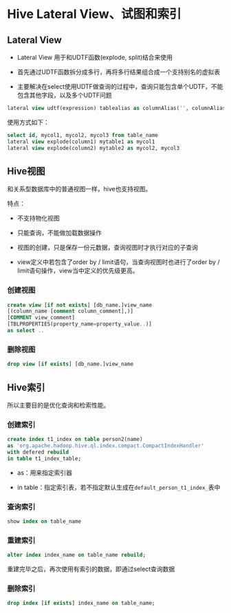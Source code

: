 # Hive Lateral View、试图和索引

## Lateral View

- Lateral View 用于和UDTF函数(explode, split)结合来使用

- 首先通过UDTF函数拆分成多行，再将多行结果组合成一个支持别名的虚拟表

- 主要解决在select使用UDTF做查询的过程中，查询只能包含单个UDTF，不能包含其他字段，以及多个UDTF问题

```sql
lateral view udtf(expression) tablealias as columnAlias('', columnAlias) 
```

使用方式如下：

```sql
select id, mycol1, mycol2, mycol3 from table_name
lateral view explode(column1) mytable1 as mycol1
lateral view explode(column2) mytable2 as mycol2, mycol3
```

## Hive视图

和关系型数据库中的普通视图一样，hive也支持视图。

特点：

- 不支持物化视图

- 只能查询，不能做加载数据操作

- 视图的创建，只是保存一份元数据，查询视图时才执行对应的子查询

- view定义中若包含了order by / limit语句，当查询视图时也进行了order by / limit语句操作，view当中定义的优先级更高。

### 创建视图

```sql
create view [if not exists] [db_name.]view_name 
[(column_name [comment column_comment],)]
[COMMENT view_comment]
[TBLPROPERTIES(property_name=property_value..)]
as select ..
```

### 删除视图

```sql
drop view [if exists] [db_name.]view_name
```

## Hive索引

所以主要目的是优化查询和检索性能。

### 创建索引

```sql
create index t1_index on table person2(name)
as 'org.apache.hadoop.hive.ql.index.compact.CompactIndexHandler'
with defered rebuild
in table t1_index_table;
```

- as：用来指定索引器

- in table：指定索引表，若不指定默认生成在`default_person_t1_index_`表中

### 查询索引

```sql
show index on table_name
```

### 重建索引

```sql
alter index index_name on table_name rebuild;
```

重建完毕之后，再次使用有索引的数据，即通过select查询数据

### 删除索引

```sql
drop index [if exists] index_name on table_name;
```
